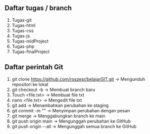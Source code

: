 ## Daftar tugas / branch
1. Tugas-git
2. Tugas-html
3. Tugas-css
4. Tugas-js
5. Tugas-midProject
6. Tugas-php
7. Tugas-finalProject

## Daftar perintah Git
1. git clone https://github.com/roszesr/belajarGIT.git → Mengunduh repositori ke lokal
2. git checkout -b → Membuat branch baru
3. Touch <file.txt> → Membuat file txt
4. nano <file.txt> → Mengedit file txt
5. git add → Menambahkan perubahan ke staging
6. git commit -m "" → Menyimpan perubahan dengan pesan
7. git merge → Menggabungkan branch ke main
8. git push origin main → Mengunggah perubahan ke GitHub
9. git push origin --all → Mengunggah semua branch ke GitHub
